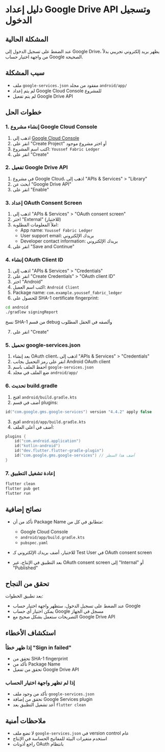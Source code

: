 # دليل إعداد Google Drive API وتسجيل الدخول

## المشكلة الحالية
عند الضغط على تسجيل الدخول إلى Google Drive، يظهر بريد إلكتروني تجريبي بدلاً من واجهة اختيار حساب Google الصحيحة.

## سبب المشكلة
- ملف `google-services.json` مفقود من مجلد `android/app/`
- لم يتم إعداد Google Cloud Console للمشروع
- لم يتم تفعيل Google Drive API

## خطوات الحل

### 1. إنشاء مشروع Google Cloud Console

1. اذهب إلى [Google Cloud Console](https://console.cloud.google.com/)
2. انقر على "Create Project" أو اختر مشروع موجود
3. اكتب اسم المشروع: `Youssef Fabric Ledger`
4. انقر على "Create"

### 2. تفعيل Google Drive API

1. في مشروع Google Cloud، اذهب إلى "APIs & Services" > "Library"
2. ابحث عن "Google Drive API"
3. انقر على "Enable"

### 3. إعداد OAuth Consent Screen

1. اذهب إلى "APIs & Services" > "OAuth consent screen"
2. اختر "External" (للاختبار)
3. املأ المعلومات المطلوبة:
   - App name: `Youssef Fabric Ledger`
   - User support email: بريدك الإلكتروني
   - Developer contact information: بريدك الإلكتروني
4. انقر على "Save and Continue"

### 4. إنشاء OAuth Client ID

1. اذهب إلى "APIs & Services" > "Credentials"
2. انقر على "Create Credentials" > "OAuth client ID"
3. اختر "Android"
4. اكتب اسم العميل: `Android Client`
5. Package name: `com.example.youssef_fabric_ledger`
6. للحصول على SHA-1 certificate fingerprint:

```bash
cd android
./gradlew signingReport
```

نسخ SHA-1 من قسم debug وألصقه في الحقل المطلوب

7. انقر على "Create"

### 5. تحميل google-services.json

1. بعد إنشاء OAuth client، اذهب إلى "APIs & Services" > "Credentials"
2. انقر على رمز التحميل بجانب Android OAuth client
3. احفظ الملف باسم `google-services.json`
4. ضع الملف في مجلد `android/app/`

### 6. تحديث build.gradle

1. افتح `android/build.gradle.kts`
2. أضف في قسم plugins:

```kotlin
id("com.google.gms.google-services") version "4.4.2" apply false
```

3. افتح `android/app/build.gradle.kts`
4. أضف في أعلى الملف:

```kotlin
plugins {
    id("com.android.application")
    id("kotlin-android")
    id("dev.flutter.flutter-gradle-plugin")
    id("com.google.gms.google-services") // أضف هذا السطر
}
```

### 7. إعادة تشغيل التطبيق

```bash
flutter clean
flutter pub get
flutter run
```

## نصائح إضافية

- تأكد من أن Package Name متطابق في كل من:
  - Google Cloud Console
  - `android/app/build.gradle.kts`
  - `pubspec.yaml`

- للاختبار، أضف بريدك الإلكتروني كـ Test User في OAuth consent screen

- بعد التطبيق في الإنتاج، غير OAuth consent screen إلى "Internal" أو "Published"

## تحقق من النجاح

بعد تطبيق الخطوات:
- عند الضغط على تسجيل الدخول، ستظهر واجهة اختيار حساب Google
- يمكن اختيار أي حساب Google مسجل في الجهاز
- التصريحات ستعمل بشكل صحيح مع Google Drive API

## استكشاف الأخطاء

### إذا ظهر خطأ "Sign in failed"
- تحقق من SHA-1 fingerprint
- تأكد من Package Name
- تحقق من تفعيل Google Drive API

### إذا لم تظهر واجهة اختيار الحساب
- تأكد من وجود ملف `google-services.json`
- تحقق من إضافة Google Services plugin
- أعد تشغيل التطبيق بعد `flutter clean`

## ملاحظات أمنية

- لا تضع ملف `google-services.json` في version control عام
- استخدم متغيرات البيئة للمفاتيح الحساسة في الإنتاج
- راجع أذونات OAuth بانتظام